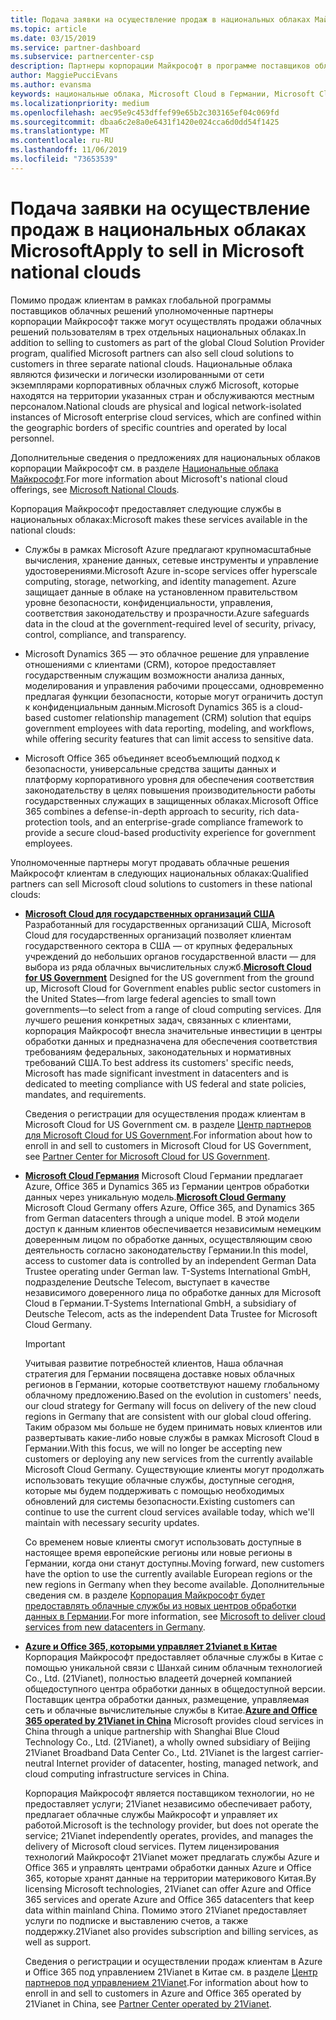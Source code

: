 ```yaml
---
title: Подача заявки на осуществление продаж в национальных облаках Майкрософт | Центр партнеров
ms.topic: article
ms.date: 03/15/2019
ms.service: partner-dashboard
ms.subservice: partnercenter-csp
description: Партнеры корпорации Майкрософт в программе поставщиков облачных решений могут осуществлять продажи клиентам, зарегистрированным в поддерживаемых национальных облаках.
author: MaggiePucciEvans
ms.author: evansma
keywords: национальные облака, Microsoft Cloud в Германии, Microsoft Cloud for US Government, 21Vianet, Microsoft Cloud в Китае
ms.localizationpriority: medium
ms.openlocfilehash: aec95e9c453dffef99e65b2c303165ef04c069fd
ms.sourcegitcommit: dbaa6c2e8a0e6431f1420e024cca6d0dd54f1425
ms.translationtype: MT
ms.contentlocale: ru-RU
ms.lasthandoff: 11/06/2019
ms.locfileid: "73653539"
---
```

# <a name="apply-to-sell-in-microsoft-national-clouds"></a><span data-ttu-id="05e13-104">Подача заявки на осуществление продаж в национальных облаках Microsoft</span><span class="sxs-lookup"><span data-stu-id="05e13-104">Apply to sell in Microsoft national clouds</span></span>

<span data-ttu-id="05e13-105">Помимо продаж клиентам в рамках глобальной программы поставщиков облачных решений уполномоченные партнеры корпорации Майкрософт также могут осуществлять продажи облачных решений пользователям в трех отдельных национальных облаках.</span><span class="sxs-lookup"><span data-stu-id="05e13-105">In addition to selling to customers as part of the global Cloud Solution Provider program, qualified Microsoft partners can also sell cloud solutions to customers in three separate national clouds.</span></span> <span data-ttu-id="05e13-106">Национальные облака являются физически и логически изолированными от сети экземплярами корпоративных облачных служб Microsoft, которые находятся на территории указанных стран и обслуживаются местным персоналом.</span><span class="sxs-lookup"><span data-stu-id="05e13-106">National clouds are physical and logical network-isolated instances of Microsoft enterprise cloud services, which are confined within the geographic borders of specific countries and operated by local personnel.</span></span> 

<span data-ttu-id="05e13-107">Дополнительные сведения о предложениях для национальных облаков корпорации Майкрософт см. в разделе [Национальные облака Майкрософт](https://www.microsoft.com/trustcenter/cloudservices/nationalcloud).</span><span class="sxs-lookup"><span data-stu-id="05e13-107">For more information about Microsoft's national cloud offerings, see [Microsoft National Clouds](https://www.microsoft.com/trustcenter/cloudservices/nationalcloud).</span></span>

<span data-ttu-id="05e13-108">Корпорация Майкрософт предоставляет следующие службы в национальных облаках:</span><span class="sxs-lookup"><span data-stu-id="05e13-108">Microsoft makes these services available in the national clouds:</span></span>

-   <span data-ttu-id="05e13-109">Службы в рамках Microsoft Azure предлагают крупномасштабные вычисления, хранение данных, сетевые инструменты и управление удостоверениями.</span><span class="sxs-lookup"><span data-stu-id="05e13-109">Microsoft Azure in-scope services offer hyperscale computing, storage, networking, and identity management.</span></span> <span data-ttu-id="05e13-110">Azure защищает данные в облаке на установленном правительством уровне безопасности, конфиденциальности, управления, соответствия законодательству и прозрачности.</span><span class="sxs-lookup"><span data-stu-id="05e13-110">Azure safeguards data in the cloud at the government-required level of security, privacy, control, compliance, and transparency.</span></span>

-   <span data-ttu-id="05e13-111">Microsoft Dynamics 365 — это облачное решение для управление отношениями с клиентами (CRM), которое предоставляет государственным служащим возможности анализа данных, моделирования и управления рабочими процессами, одновременно предлагая функции безопасности, которые могут ограничить доступ к конфиденциальным данным.</span><span class="sxs-lookup"><span data-stu-id="05e13-111">Microsoft Dynamics 365 is a cloud-based customer relationship management (CRM) solution that equips government employees with data reporting, modeling, and workflows, while offering security features that can limit access to sensitive data.</span></span>

-   <span data-ttu-id="05e13-112">Microsoft Office 365 объединяет всеобъемлющий подход к безопасности, универсальные средства защиты данных и платформу корпоративного уровня для обеспечения соответствия законодательству в целях повышения производительности работы государственных служащих в защищенных облаках.</span><span class="sxs-lookup"><span data-stu-id="05e13-112">Microsoft Office 365 combines a defense-in-depth approach to security, rich data-protection tools, and an enterprise-grade compliance framework to provide a secure cloud-based productivity experience for government employees.</span></span>

<span data-ttu-id="05e13-113">Уполномоченные партнеры могут продавать облачные решения Майкрософт клиентам в следующих национальных облаках:</span><span class="sxs-lookup"><span data-stu-id="05e13-113">Qualified partners can sell Microsoft cloud solutions to customers in these national clouds:</span></span>

-   <span data-ttu-id="05e13-114">[**Microsoft Cloud для государственных организаций США**](https://www.microsoft.com/trustcenter/cloudservices/nationalcloud#Microsoft_Cloud_for_US) Разработанный для государственных организаций США, Microsoft Cloud для государственных организаций позволяет клиентам государственного сектора в США — от крупных федеральных учреждений до небольших органов государственной власти — для выбора из ряда облачных вычислительных служб.</span><span class="sxs-lookup"><span data-stu-id="05e13-114">[**Microsoft Cloud for US Government**](https://www.microsoft.com/trustcenter/cloudservices/nationalcloud#Microsoft_Cloud_for_US) Designed for the US government from the ground up, Microsoft Cloud for Government enables public sector customers in the United States—from large federal agencies to small town governments—to select from a range of cloud computing services.</span></span> <span data-ttu-id="05e13-115">Для лучшего решения конкретных задач, связанных с клиентами, корпорация Майкрософт внесла значительные инвестиции в центры обработки данных и предназначена для обеспечения соответствия требованиям федеральных, законодательных и нормативных требований США.</span><span class="sxs-lookup"><span data-stu-id="05e13-115">To best address its customers' specific needs, Microsoft has made significant investment in datacenters and is dedicated to meeting compliance with US federal and state policies, mandates, and requirements.</span></span> 

    <span data-ttu-id="05e13-116">Сведения о регистрации для осуществления продаж клиентам в Microsoft Cloud for US Government см. в разделе [Центр партнеров для Microsoft Cloud for US Government](partner-center-for-microsoft-us-govt-cloud.md).</span><span class="sxs-lookup"><span data-stu-id="05e13-116">For information about how to enroll in and sell to customers in Microsoft Cloud for US Government, see [Partner Center for Microsoft Cloud for US Government](partner-center-for-microsoft-us-govt-cloud.md).</span></span>

-   <span data-ttu-id="05e13-117">[**Microsoft Cloud Германия**](https://www.microsoft.com/trustcenter/cloudservices/nationalcloud#Microsoft_Cloud_Germany) Microsoft Cloud Германии предлагает Azure, Office 365 и Dynamics 365 из Германии центров обработки данных через уникальную модель.</span><span class="sxs-lookup"><span data-stu-id="05e13-117">[**Microsoft Cloud Germany**](https://www.microsoft.com/trustcenter/cloudservices/nationalcloud#Microsoft_Cloud_Germany) Microsoft Cloud Germany offers Azure, Office 365, and Dynamics 365 from German datacenters through a unique model.</span></span> <span data-ttu-id="05e13-118">В этой модели доступ к данным клиентов обеспечивается независимым немецким доверенным лицом по обработке данных, осуществляющим свою деятельность согласно законодательству Германии.</span><span class="sxs-lookup"><span data-stu-id="05e13-118">In this model, access to customer data is controlled by an independent German Data Trustee operating under German law.</span></span> <span data-ttu-id="05e13-119">T-Systems International GmbH, подразделение Deutsche Telecom, выступает в качестве независимого доверенного лица по обработке данных для Microsoft Cloud в Германии.</span><span class="sxs-lookup"><span data-stu-id="05e13-119">T-Systems International GmbH, a subsidiary of Deutsche Telecom, acts as the independent Data Trustee for Microsoft Cloud Germany.</span></span> 

    > [!IMPORTANT]  
    > <span data-ttu-id="05e13-120">Учитывая развитие потребностей клиентов, Наша облачная стратегия для Германии посвящена доставке новых облачных регионов в Германии, которые соответствуют нашему глобальному облачному предложению.</span><span class="sxs-lookup"><span data-stu-id="05e13-120">Based on the evolution in customers' needs, our cloud strategy for Germany will focus on delivery of the new cloud regions in Germany that are consistent with our global cloud offering.</span></span> <span data-ttu-id="05e13-121">Таким образом мы больше не будем принимать новых клиентов или развертывать какие-либо новые службы в рамках Microsoft Cloud в Германии.</span><span class="sxs-lookup"><span data-stu-id="05e13-121">With this focus, we will no longer be accepting new customers or deploying any new services from the currently available Microsoft Cloud Germany.</span></span> <span data-ttu-id="05e13-122">Существующие клиенты могут продолжать использовать текущие облачные службы, доступные сегодня, которые мы будем поддерживать с помощью необходимых обновлений для системы безопасности.</span><span class="sxs-lookup"><span data-stu-id="05e13-122">Existing customers can continue to use the current cloud services available today, which we'll maintain with necessary security updates.</span></span>
    >  
    > <span data-ttu-id="05e13-123">Со временем новые клиенты смогут использовать доступные в настоящее время европейские регионы или новые регионы в Германии, когда они станут доступны.</span><span class="sxs-lookup"><span data-stu-id="05e13-123">Moving forward, new customers have the option to use the currently available European regions or the new regions in Germany when they become available.</span></span> <span data-ttu-id="05e13-124">Дополнительные сведения см. в разделе [Корпорация Майкрософт будет предоставлять облачные службы из новых центров обработки данных в Германии](https://news.microsoft.com/europe/2018/08/31/microsoft-to-deliver-cloud-services-from-new-datacentres-in-germany-in-2019-to-meet-evolving-customer-needs/).</span><span class="sxs-lookup"><span data-stu-id="05e13-124">For more information, see [Microsoft to deliver cloud services from new datacenters in Germany](https://news.microsoft.com/europe/2018/08/31/microsoft-to-deliver-cloud-services-from-new-datacentres-in-germany-in-2019-to-meet-evolving-customer-needs/).</span></span>

    
-   <span data-ttu-id="05e13-125">[**Azure и Office 365, которыми управляет 21vianet в Китае**](https://www.microsoft.com/trustcenter/cloudservices/nationalcloud#Microsoft_Cloud_for_China) Корпорация Майкрософт предоставляет облачные службы в Китае с помощью уникальной связи с Шанхай синим облачным технологией Co., Ltd. (21Vianet), полностью владеетй дочерней компанией общедоступного центра обработки данных в общедоступной версии. Поставщик центра обработки данных, размещение, управляемая сеть и облачные вычислительные службы в Китае.</span><span class="sxs-lookup"><span data-stu-id="05e13-125">[**Azure and Office 365 operated by 21Vianet in China**](https://www.microsoft.com/trustcenter/cloudservices/nationalcloud#Microsoft_Cloud_for_China) Microsoft provides cloud services in China through a unique partnership with Shanghai Blue Cloud Technology Co., Ltd. (21Vianet), a wholly owned subsidiary of Beijing 21Vianet Broadband Data Center Co., Ltd. 21Vianet is the largest carrier-neutral Internet provider of datacenter, hosting, managed network, and cloud computing infrastructure services in China.</span></span> 

    <span data-ttu-id="05e13-126">Корпорация Майкрософт является поставщиком технологии, но не предоставляет услуги; 21Vianet независимо обеспечивает работу, предлагает облачные службы Майкрософт и управляет их работой.</span><span class="sxs-lookup"><span data-stu-id="05e13-126">Microsoft is the technology provider, but does not operate the service; 21Vianet independently operates, provides, and manages the delivery of Microsoft cloud services.</span></span> <span data-ttu-id="05e13-127">Путем лицензирования технологий Майкрософт 21Vianet может предлагать службы Azure и Office 365 и управлять центрами обработки данных Azure и Office 365, которые хранят данные на территории материкового Китая.</span><span class="sxs-lookup"><span data-stu-id="05e13-127">By licensing Microsoft technologies, 21Vianet can offer Azure and Office 365 services and operate Azure and Office 365 datacenters that keep data within mainland China.</span></span> <span data-ttu-id="05e13-128">Помимо этого 21Vianet предоставляет услуги по подписке и выставлению счетов, а также поддержку.</span><span class="sxs-lookup"><span data-stu-id="05e13-128">21Vianet also provides subscription and billing services, as well as support.</span></span>

    <span data-ttu-id="05e13-129">Сведения о регистрации и осуществлении продаж клиентам в Azure и Office 365 под управлением 21Vianet в Китае см. в разделе [Центр партнеров под управлением 21Vianet](https://msdn.microsoft.com/partner-china/index).</span><span class="sxs-lookup"><span data-stu-id="05e13-129">For information about how to enroll in and sell to customers in Azure and Office 365 operated by 21Vianet in China, see [Partner Center operated by 21Vianet](https://msdn.microsoft.com/partner-china/index).</span></span> 